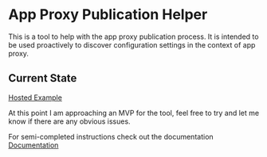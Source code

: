 # App Proxy Publication Helper

This is a tool to help with the app proxy publication process. It is intended to be used proactively to discover configuration settings in the context of app proxy.

## Current State

[Hosted Example]( https://avsphere.github.io/appProxy/)

At this point I am approaching an MVP for the tool, feel free to try and let me know if there are any obvious issues.

For semi-completed instructions check out the documentation [Documentation]( https://avsphere.github.io/appProxy/documentation.html)
